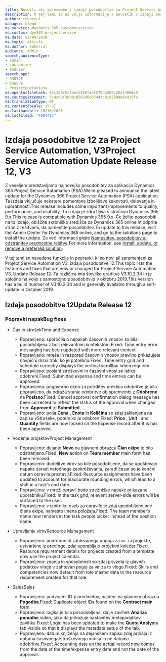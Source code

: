 ```yaml
---
title: Novosti ali spremembe v izdaji posodobitve za Project Service Automation 12, V3
description: V tej temi so na voljo informacije o novostih v izdaji posodobitve za Project Service Automation 12, V3.
author: ruhercul
manager: kfend
ms.service: dynamics-365-customerservice
ms.custom: dyn365-projectservice
ms.date: 02/04/2020
ms.topic: article
ms.author: ruhercul
audience: Admin
search.audienceType:
- admin
- customizer
- enduser
search.app:
- D365CE
- D365PS
- ProjectOperations
ms.openlocfilehash: 62c3a0c5cfbecb568faef570da309c20afd86de9
ms.sourcegitcommit: 5c4c9bf3ba018562d6cb3443c01d550489c415fa
ms.translationtype: HT
ms.contentlocale: sl-SI
ms.lasthandoff: 10/16/2020
ms.locfileid: "4084717"
---
```

# <a name="project-service-automation-update-release-12-v3"></a><span data-ttu-id="36d39-103">Izdaja posodobitve 12 za Project Service Automation, V3</span><span class="sxs-lookup"><span data-stu-id="36d39-103">Project Service Automation Update Release 12, V3</span></span>
<span data-ttu-id="36d39-104">Z veseljem predstavljamo najnovejšo posodobitev za aplikacijo Dynamics 365 Project Service Automation (PSA).</span><span class="sxs-lookup"><span data-stu-id="36d39-104">We’re pleased to announce the latest update for the Dynamics 365 Project Service Automation (PSA) application.</span></span> <span data-ttu-id="36d39-105">Ta izdaja vključuje nekatere pomembne izboljšave kakovosti, delovanja in uporabnosti.</span><span class="sxs-lookup"><span data-stu-id="36d39-105">This release includes some important improvements to quality, performance, and usability.</span></span> <span data-ttu-id="36d39-106">Ta izdaja je združljiva s storitvijo Dynamics 365 9.x.</span><span class="sxs-lookup"><span data-stu-id="36d39-106">This release is compatible with Dynamics 365 9.x.</span></span> <span data-ttu-id="36d39-107">Če želite posodobiti na to izdajo, obiščite skrbniško središče za Dynamics 365 online in odprite stran z rešitvami, da namestite posodobitev.</span><span class="sxs-lookup"><span data-stu-id="36d39-107">To update to this release, visit the Admin Center for Dynamics 365 online, and go to the solutions page to install the update.</span></span> <span data-ttu-id="36d39-108">Za več informacij glejte [Namestitev, posodobitev ali odstranitev prednostne rešitve](https://docs.microsoft.com/power-platform/admin/install-remove-preferred-solution).</span><span class="sxs-lookup"><span data-stu-id="36d39-108">For more information, see [Install, update, or remove a preferred solution](https://docs.microsoft.com/power-platform/admin/install-remove-preferred-solution).</span></span>

<span data-ttu-id="36d39-109">V tej temi so navedene funkcije in popravki, ki so novi ali spremenjeni za Project Service Automation V3, izdaja posodobitve 12.</span><span class="sxs-lookup"><span data-stu-id="36d39-109">This topic lists the features and fixes that are new or changed for Project Service Automation V3, Update Release 12.</span></span> <span data-ttu-id="36d39-110">Ta različica ima številko graditve V3.10.2.34 in je splošno na voljo s samostojno posodobitvijo v oktobru 2019.</span><span class="sxs-lookup"><span data-stu-id="36d39-110">This version has a build number of V3.10.2.34 and is generally available through a self-update in October 2019.</span></span>

## <a name="update-release-12"></a><span data-ttu-id="36d39-111">Izdaja posodobitve 12</span><span class="sxs-lookup"><span data-stu-id="36d39-111">Update Release 12</span></span>

### <a name="bug-fixes"></a><span data-ttu-id="36d39-112">Popravki napak</span><span class="sxs-lookup"><span data-stu-id="36d39-112">Bug fixes</span></span>

- <span data-ttu-id="36d39-113">Čas in strošek</span><span class="sxs-lookup"><span data-stu-id="36d39-113">Time and Expense</span></span>

    - <span data-ttu-id="36d39-114">Popravljeno: sporočila o napakah časovnih vnosov so bila posodobljena z bolj relevantnim kontekstom.</span><span class="sxs-lookup"><span data-stu-id="36d39-114">Fixed: Time entry error messaging has been updated with more relevant context.</span></span>
    - <span data-ttu-id="36d39-115">Popravljeno: mreža in razpored časovnih vnosov pravilno prikazujeta navpični drsni trak, ko je potrebno.</span><span class="sxs-lookup"><span data-stu-id="36d39-115">Fixed: Time entry grid and schedule correctly displays the vertical scrollbar when required.</span></span>
    - <span data-ttu-id="36d39-116">Popravljeno: poslani stroškovni in časovni vnosi so lahko odobreni.</span><span class="sxs-lookup"><span data-stu-id="36d39-116">Fixed: Submitted expense and time entries can be approved.</span></span>
    - <span data-ttu-id="36d39-117">Popravljeno: pogovorno okno za potrditev preklica odobritve je bilo popravljeno, da odraža stanje odobritve ob spremembi z **Odobreno** na **Poslano**.</span><span class="sxs-lookup"><span data-stu-id="36d39-117">Fixed: Cancel approval confirmation dialog message has been corrected to reflect the status of the approval when changed from **Approved** to **Submitted**.</span></span>
    - <span data-ttu-id="36d39-118">Popravljeno: polja **Cena** , **Enota** in **Količina** so zdaj zaklenjena na zapisu »Strošek«, potem ko je odobren.</span><span class="sxs-lookup"><span data-stu-id="36d39-118">Fixed: **Price** , **Unit** , and **Quantity** fields are now locked on the Expense record after it is has been approved.</span></span>

- <span data-ttu-id="36d39-119">Vodenje projektov</span><span class="sxs-lookup"><span data-stu-id="36d39-119">Project Management</span></span>

    - <span data-ttu-id="36d39-120">Popravljeno: dejanje **Novo** na glavnem obrazcu **Član ekipe** je bilo odstranjeno.</span><span class="sxs-lookup"><span data-stu-id="36d39-120">Fixed: **New** action on **Team member** main form has been removed.</span></span>
    - <span data-ttu-id="36d39-121">Popravljeno: dodelitve virov so bile posodobljene, da se upoštevajo napake zaradi netočnega zaokroževanja, zaradi česar se je končni datum opravila prestavil.</span><span class="sxs-lookup"><span data-stu-id="36d39-121">Fixed: Resource assignments have been updated to account for inaccurate rounding errors, which lead to a shift in a task’s end date.</span></span>
    - <span data-ttu-id="36d39-122">Popravljeno: v mreži opravil bodo strežniške napake prikazane uporabniku.</span><span class="sxs-lookup"><span data-stu-id="36d39-122">Fixed: In the task grid, relevant server-side errors will be surfaced to the user.</span></span>
    - <span data-ttu-id="36d39-123">Popravljeno: v izbirniku oseb za opravilo je zdaj upodobljeno ime člana ekipe, namesto imena položaja.</span><span class="sxs-lookup"><span data-stu-id="36d39-123">Fixed: The team member’s name now renders in the task people picker instead of the position name.</span></span>

- <span data-ttu-id="36d39-124">Upravljanje virov</span><span class="sxs-lookup"><span data-stu-id="36d39-124">Resource Management</span></span>

    - <span data-ttu-id="36d39-125">Popravljeno: podrobnosti zahtevanega pogoja za vir za projekte, ustvarjene iz predloge, zdaj uporabljajo projektni koledar.</span><span class="sxs-lookup"><span data-stu-id="36d39-125">Fixed: Resource requirement details for projects created from a template now use the project calendar.</span></span>
    - <span data-ttu-id="36d39-126">Popravljeno: znanja in sposobnosti so zdaj privzeta iz glavnih podatkov vloge v zahtevan pogoj za vir za to vlogo.</span><span class="sxs-lookup"><span data-stu-id="36d39-126">Fixed: Skills and competencies now default from role master data to the resource requirement created for that role.</span></span>

- <span data-ttu-id="36d39-127">Sales</span><span class="sxs-lookup"><span data-stu-id="36d39-127">Sales</span></span>

    - <span data-ttu-id="36d39-128">Popravljeno: podvojeni ID-ji predmetov, najdeni na glavnem obrazcu **Pogodba**.</span><span class="sxs-lookup"><span data-stu-id="36d39-128">Fixed: Duplicate object IDs found on the **Contract main** form.</span></span>
    - <span data-ttu-id="36d39-129">Popravljeno: logika je bila posodobljena, da je zavihek **Analiza ponudbe** viden, tako da prikazuje nastavitev metapodatkov zavihka.</span><span class="sxs-lookup"><span data-stu-id="36d39-129">Fixed: Logic has been updated to make the **Quote Analysis** tab visible so that it displays the metadata setup of the tab.</span></span>
    - <span data-ttu-id="36d39-130">Popravljeno: datum knjiženja na dejanskem zapisu zdaj prihaja iz datuma časovnega/stroškovnega vnosa in ne datuma odobritve.</span><span class="sxs-lookup"><span data-stu-id="36d39-130">Fixed: Accounting date on the actual record now comes from the date of the time/expense entry date and not the date of the approval.</span></span>

